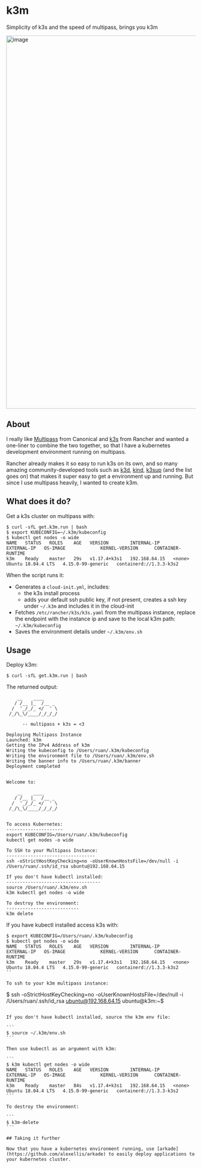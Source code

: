 # k3m

Simplicity of k3s and the speed of multipass, brings you k3m

<img width="992" alt="image" src="https://user-images.githubusercontent.com/567298/81488380-3c0d9a80-9268-11ea-93b7-9b2e5b5b6c13.png">

## About

I really like [Multipass](https://multipass.run) from Canonical and [k3s](https://github.com/rancher/k3s) from Rancher and wanted a one-liner to combine the two together, so that I have a kubernetes development environment running on multipass.

Rancher already makes it so easy to run k3s on its own, and so many amazing community-developed tools such as [k3d](https://github.com/rancher/k3d), [kind](https://github.com/kubernetes-sigs/kind), [k3sup](https://github.com/alexellis/k3sup) (and the list goes on) that makes it super easy to get a environment up and running. But since I use multipass heavily, I wanted to create k3m.

## What does it do?

Get a k3s cluster on multipass with:

```
$ curl -sfL get.k3m.run | bash
$ export KUBECONFIG=~/.k3m/kubeconfig
$ kubectl get nodes -o wide
NAME   STATUS   ROLES    AGE   VERSION        INTERNAL-IP     EXTERNAL-IP   OS-IMAGE             KERNEL-VERSION      CONTAINER-RUNTIME
k3m    Ready    master   29s   v1.17.4+k3s1   192.168.64.15   <none>        Ubuntu 18.04.4 LTS   4.15.0-99-generic   containerd://1.3.3-k3s2
```

When the script runs it:

- Generates a `cloud-init.yml`, includes: 
  - the k3s install process
  - adds your default ssh public key, if not present, creates a ssh key under `~/.k3m` and includes it in the cloud-init
- Fetches `/etc/rancher/k3s/k3s.yaml` from the multipass instance, replace the endpoint with the instance ip and save to the local k3m path: `~/.k3m/kubeconfig`
- Saves the environment details under `~/.k3m/env.sh`

## Usage

Deploy k3m:

```
$ curl -sfL get.k3m.run | bash
```

The returned output:

```
    __    ____
   / /__ |_  /__ _
  /  '_/_/_ </  ' \
 /_/\_\/____/_/_/_/

      -- multipass + k3s = <3

Deploying Multipass Instance
Launched: k3m
Getting the IPv4 Address of k3m
Writing the kubeconfig to /Users/ruan/.k3m/kubeconfig
Writing the environment file to /Users/ruan/.k3m/env.sh
Writing the banner info to /Users/ruan/.k3m/banner
Deployment completed


Welcome to:

    __    ____
   / /__ |_  /__ _
  /  '_/_/_ </  ' \
 /_/\_\/____/_/_/_/


To access Kubernetes:
---------------------
export KUBECONFIG=/Users/ruan/.k3m/kubeconfig
kubectl get nodes -o wide

To SSH to your Multipass Instance:
---------------------------------
ssh -oStrictHostKeyChecking=no -oUserKnownHostsFile=/dev/null -i /Users/ruan/.ssh/id_rsa ubuntu@192.168.64.15

If you don't have kubectl installed:
-----------------------------------
source /Users/ruan/.k3m/env.sh
k3m kubectl get nodes -o wide

To destroy the environment:
---------------------------
k3m delete
```

If you have kubectl installed access k3s with:

```
$ export KUBECONFIG=/Users/ruan/.k3m/kubeconfig
$ kubectl get nodes -o wide
NAME   STATUS   ROLES    AGE   VERSION        INTERNAL-IP     EXTERNAL-IP   OS-IMAGE             KERNEL-VERSION      CONTAINER-RUNTIME
k3m    Ready    master   29s   v1.17.4+k3s1   192.168.64.15   <none>        Ubuntu 18.04.4 LTS   4.15.0-99-generic   containerd://1.3.3-k3s2
``

To ssh to your k3m multipass instance:

```
$ ssh -oStrictHostKeyChecking=no -oUserKnownHostsFile=/dev/null -i /Users/ruan/.ssh/id_rsa ubuntu@192.168.64.15
ubuntu@k3m:~$
````

If you don't have kubectl installed, source the k3m env file:

```
$ source ~/.k3m/env.sh
```

Then use kubectl as an argument with k3m:

```
$ k3m kubectl get nodes -o wide
NAME   STATUS   ROLES    AGE   VERSION        INTERNAL-IP     EXTERNAL-IP   OS-IMAGE             KERNEL-VERSION      CONTAINER-RUNTIME
k3m    Ready    master   84s   v1.17.4+k3s1   192.168.64.15   <none>        Ubuntu 18.04.4 LTS   4.15.0-99-generic   containerd://1.3.3-k3s2
```

To destroy the environment:

```
$ k3m-delete
```

## Taking it further

Now that you have a kubernetes environment running, use [arkade](https://github.com/alexellis/arkade) to easily deploy applications to your kubernetes cluster.

